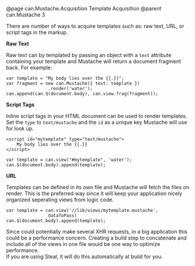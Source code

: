 @page can.Mustache.Acquisition Template Acquisition
@parent can.Mustache 3

There are number of ways to acquire templates such as: raw text,
URL, or script tags in the markup.

__Raw Text__

Raw text can by templated by passing an object with a `text`
attribute containing your template and Mustache will return a 
document fragment back.  For example:

	var template = "My body lies over the {{.}}";
	var fragment = new can.Mustache({ text: template })
					.render('water');
	can.append(can.$(document.body), can.view.frag(fragment));

__Script Tags__

Inline script tags in your HTML document can be used to render 
templates.  Set the `type` to `text/mustache` and the `id` as a unique
key Mustache will use for look up.

	<script id="mytemplate" type="text/mustache">
		My body lies over the {{.}}
	</script>

	var template = can.view("#mytemplate", 'water');
	can.$(document.body).append(template);

__URL__

Templates can be defined in its own file and  Mustache will fetch the 
files on render.  This is the preferred way since it will keep your application
nicely organized seperating views from logic code. 

	var template = can.view('//lib/views/mytemplate.mustache', 
					dataToPass)
	can.$(document.body).append(template);

Since could potentially make several XHR requests, in a big application
this could be a performance concern.  Creating a build step to 
concatenate and include all of the views in one file would be one way to optimize performance.  
If you are using Steal, it will do this automatically at build for you.